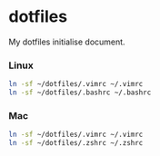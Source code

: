 # dotfiles  
My dotfiles initialise document.  

### Linux
```sh
ln -sf ~/dotfiles/.vimrc ~/.vimrc
ln -sf ~/dotfiles/.bashrc ~/.bashrc
```

### Mac  
```sh
ln -sf ~/dotfiles/.vimrc ~/.vimrc
ln -sf ~/dotfiles/.zshrc ~/.zshrc
```


